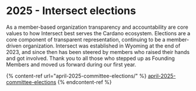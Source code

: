 # 2025 - Intersect elections

As a member-based organization transparency and accountability are core values to how Intersect best serves the Cardano ecosystem. Elections are a core component of transparent representation, continuing to be a member-driven organization. Intersect was established in Wyoming at the end of 2023, and since then has been steered by members who raised their hands and got involved. Thank you to all those who stepped up as Founding Members and moved us forward during our first year.

{% content-ref url="april-2025-committee-elections/" %}
[april-2025-committee-elections](april-2025-committee-elections/)
{% endcontent-ref %}

